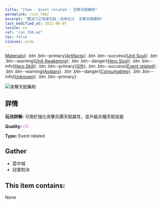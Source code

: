```yaml
---
title: "Item - Event related - 突擊天賦藥劑"
permalink: /con_788/
excerpt: "魔法门之英雄无敌：战争纪元  突擊天賦藥劑"
last_modified_at: 2021-06-07
locale: cn
ref: "con_788.md"
toc: false
classes: wide
---
```

 [Materials](/ItemsCN/){: .btn .btn--primary}[Artifacts](/ItemsCN/Artifacts/){: .btn .btn--success}[Unit Soul](/ItemsCN/UnitSoul/){: .btn .btn--warning}[Unit Awakening](/ItemsCN/UnitAwakening/){: .btn .btn--danger}[Hero Soul](/ItemsCN/HeroSoul/){: .btn .btn--info}[Hero Skill](/ItemsCN/HeroSkill/){: .btn .btn--primary}[Gift](/ItemsCN/Gift/){: .btn .btn--success}[Event related](/ItemsCN/Events/){: .btn .btn--warning}[Avatars](/ItemsCN/Avatars/){: .btn .btn--danger}[Consumables](/ItemsCN/Consumables/){: .btn .btn--info}[Unknown](/ItemsCN/Unknown/){: .btn .btn--primary}

 ![突擊天賦藥劑](/images/t/i_3046.png)

## 詳情
 **玩法詳解:** 可用於強化突擊兵團天賦屬性，並升級兵種天賦技能

 **Quality:** <span style="color: #DA70D6">OK</span>

 **Type:** Event related

## Gather

*    雲中城 
*    冠軍對決 

## This item contains:

  None

